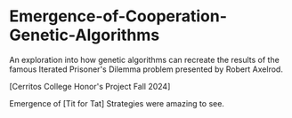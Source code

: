 # Emergence-of-Cooperation-Genetic-Algorithms
An exploration into how genetic algorithms can recreate the results of the famous Iterated Prisoner's Dilemma problem presented by Robert Axelrod.

[Cerritos College Honor's Project Fall 2024]

 Emergence of [Tit for Tat] Strategies were amazing to see.
